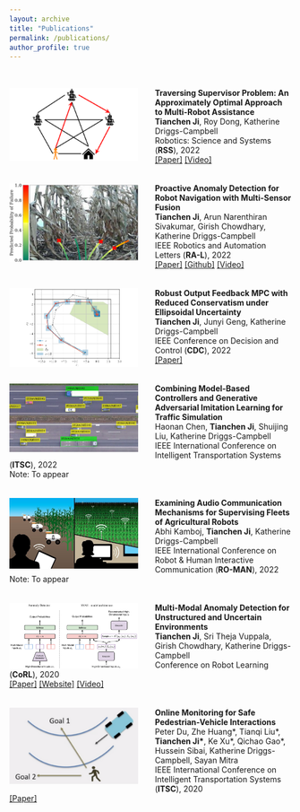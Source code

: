 ```yaml
---
layout: archive
title: "Publications"
permalink: /publications/
author_profile: true
---
```


<br/><br/>
<img align="left" style="width:230px; height:auto; margin-right:30px" src="/images/publications-ptp.png">
**Traversing Supervisor Problem: An Approximately Optimal Approach to Multi-Robot Assistance**  
**Tianchen Ji**, Roy Dong, Katherine Driggs-Campbell  
Robotics: Science and Systems (**RSS**), 2022  
[[Paper]](https://roboticsconference.org/program/papers/059/) [[Video]](https://youtu.be/cd1_3ZhNXAk?t=2499)  
<br/><br/>
<img align="left" style="width:230px; height:140px; margin-right:30px" src="/images/publications-paad.png">
**Proactive Anomaly Detection for Robot Navigation with Multi-Sensor Fusion**  
**Tianchen Ji**, Arun Narenthiran Sivakumar, Girish Chowdhary, Katherine Driggs-Campbell  
IEEE Robotics and Automation Letters (**RA-L**), 2022  
[[Paper]](https://ieeexplore.ieee.org/document/9720937) [[Github]](https://github.com/tianchenji/PAAD) [[Video]](https://www.youtube.com/watch?v=7jFLdpNEiXM)  
<br/><br/>
<img align="left" style="width:230px; height:140px; margin-right:30px" src="/images/publications-mpc.png">
**Robust Output Feedback MPC with Reduced Conservatism under Ellipsoidal Uncertainty**  
**Tianchen Ji**, Junyi Geng, Katherine Driggs-Campbell  
IEEE Conference on Decision and Control (**CDC**), 2022  
[[Paper]](http://128.84.21.203/pdf/2008.04980)  
<br/><br/>
<img align="left" style="width:230px; height:auto; margin-right:30px" src="/images/publications-ts.png">
**Combining Model-Based Controllers and Generative Adversarial Imitation Learning for Traffic Simulation**  
Haonan Chen, **Tianchen Ji**, Shuijing Liu, Katherine Driggs-Campbell  
IEEE International Conference on Intelligent Transportation Systems (**ITSC**), 2022  
Note: To appear  
<br/><br/>
<img align="left" style="width:230px; height:auto; margin-right:30px; margin-down:50px" src="/images/publications-audio.jpg">
**Examining Audio Communication Mechanisms for Supervising Fleets of Agricultural Robots**  
Abhi Kamboj, **Tianchen Ji**, Katherine Driggs-Campbell  
IEEE International Conference on Robot & Human Interactive Communication (**RO-MAN**), 2022  
Note: To appear  
<br/><br/>
<img align="left" style="width:230px; height:auto; margin-right:30px" src="/images/publications-svae.png">
**Multi-Modal Anomaly Detection for Unstructured and Uncertain Environments**  
**Tianchen Ji**, Sri Theja Vuppala, Girish Chowdhary, Katherine Driggs-Campbell  
Conference on Robot Learning (**CoRL**), 2020  
[[Paper]](https://proceedings.mlr.press/v155/ji21a.html) [[Website]](https://sites.google.com/illinois.edu/supervised-vae) [[Video]](https://www.youtube.com/watch?v=L3dP8tdsQqs)  
<br/><br/>
<img align="left" style="width:230px; height:auto; margin-right:30px" src="/images/publications-gem.png">
**Online Monitoring for Safe Pedestrian-Vehicle Interactions**  
Peter Du, Zhe Huang\*, Tianqi Liu\*, **Tianchen Ji\***, Ke Xu\*, Qichao Gao\*, Hussein Sibai, Katherine Driggs-Campbell, Sayan Mitra  
IEEE International Conference on Intelligent Transportation Systems (**ITSC**), 2020  
[[Paper]](https://ieeexplore.ieee.org/abstract/document/9294366)
